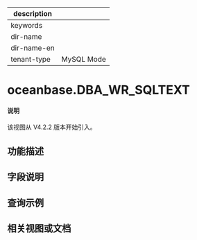 |description||
|---|---|
|keywords||
|dir-name||
|dir-name-en||
|tenant-type|MySQL Mode|

# oceanbase.DBA_WR_SQLTEXT

<main id="notice" type='explain'>
<h4>说明</h4>
<p>该视图从 V4.2.2 版本开始引入。</p>
</main>

## 功能描述

## 字段说明

## 查询示例

## 相关视图或文档